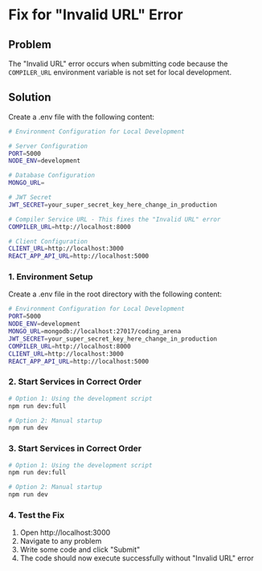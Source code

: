 # Fix for "Invalid URL" Error

## Problem
The "Invalid URL" error occurs when submitting code because the `COMPILER_URL` environment variable is not set for local development.

## Solution
Create a .env file with the following content:

```bash
# Environment Configuration for Local Development

# Server Configuration
PORT=5000
NODE_ENV=development

# Database Configuration
MONGO_URL=

# JWT Secret
JWT_SECRET=your_super_secret_key_here_change_in_production

# Compiler Service URL - This fixes the "Invalid URL" error
COMPILER_URL=http://localhost:8000

# Client Configuration
CLIENT_URL=http://localhost:3000
REACT_APP_API_URL=http://localhost:5000
```

### 1. Environment Setup
Create a .env file in the root directory with the following content:

```bash
# Environment Configuration for Local Development
PORT=5000
NODE_ENV=development
MONGO_URL=mongodb://localhost:27017/coding_arena
JWT_SECRET=your_super_secret_key_here_change_in_production
COMPILER_URL=http://localhost:8000
CLIENT_URL=http://localhost:3000
REACT_APP_API_URL=http://localhost:5000
```

### 2. Start Services in Correct Order
```bash
# Option 1: Using the development script
npm run dev:full

# Option 2: Manual startup
npm run dev
```

### 3. Start Services in Correct Order
```bash
# Option 1: Using the development script
npm run dev:full

# Option 2: Manual startup
npm run dev
```

### 4. Test the Fix
1. Open http://localhost:3000
2. Navigate to any problem
3. Write some code and click "Submit"
4. The code should now execute successfully without "Invalid URL" error
